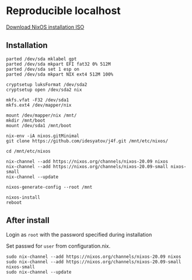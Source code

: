 # Reproducible localhost

[Download NixOS installation ISO](https://nixos.org/nixos/download.html)

## Installation

    parted /dev/sda mklabel gpt
    parted /dev/sda mkpart EFI fat32 0% 512M
    parted /dev/sda set 1 esp on
    parted /dev/sda mkpart NIX ext4 512M 100%

    cryptsetup luksFormat /dev/sda2
    cryptsetup open /dev/sda2 nix

    mkfs.vfat -F32 /dev/sda1
    mkfs.ext4 /dev/mapper/nix

    mount /dev/mapper/nix /mnt/
    mkdir /mnt/boot
    mount /dev/sda1 /mnt/boot

    nix-env -iA nixos.gitMinimal
    git clone https://github.com/idesyatov/j4f.git /mnt/etc/nixos/

    cd /mnt/etc/nixos

    nix-channel --add https://nixos.org/channels/nixos-20.09 nixos
    nix-channel --add https://nixos.org/channels/nixos-20.09-small nixos-small
    nix-channel --update

    nixos-generate-config --root /mnt

    nixos-install
    reboot

## After install

Login as `root` with the password specified during installation

Set passwd for `user` from configuration.nix.

    sudo nix-channel --add https://nixos.org/channels/nixos-20.09 nixos
    sudo nix-channel --add https://nixos.org/channels/nixos-20.09-small nixos-small
    sudo nix-channel --update
